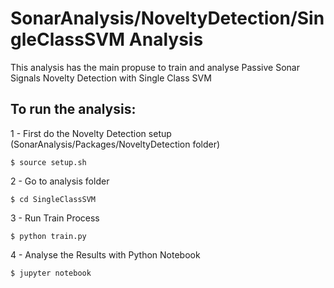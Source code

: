 # SonarAnalysis/NoveltyDetection/SingleClassSVM Analysis

This analysis has the main propuse to train and analyse Passive Sonar Signals Novelty Detection with Single Class SVM

## To run the analysis:

1 - First do the Novelty Detection setup (SonarAnalysis/Packages/NoveltyDetection folder)
```
$ source setup.sh
```

2 - Go to analysis folder
```
$ cd SingleClassSVM
```

3 - Run Train Process
```
$ python train.py
```

4 - Analyse the Results with Python Notebook
```
$ jupyter notebook
```


